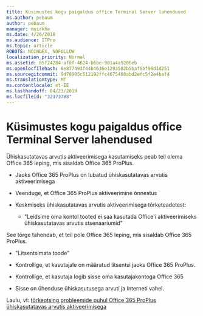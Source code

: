 ```yaml
---
title: Küsimustes kogu paigaldus office Terminal Server lahendused
ms.author: pebaum
author: pebaum
manager: mnirkhe
ms.date: 4/26/2018
ms.audience: ITPro
ms.topic: article
ROBOTS: NOINDEX, NOFOLLOW
localization_priority: Normal
ms.assetid: 85f24284-af6f-4624-b6be-901a4a9206eb
ms.openlocfilehash: 6e877493f44b4636e1293582b5baf6bf98d1d251
ms.sourcegitcommit: 9d78905c512192ffc4675468abd2efc5f2e4baf4
ms.translationtype: MT
ms.contentlocale: et-EE
ms.lasthandoff: 04/23/2019
ms.locfileid: "32373708"
---
```

# <a name="solutions-for-issues-around-installing-office-on-a-terminal-server"></a>Küsimustes kogu paigaldus office Terminal Server lahendused

Ühiskasutatavas arvutis aktiveerimisega kasutamiseks peab teil olema Office 365 leping, mis sisaldab Office 365 ProPlus.
  
- Jaoks Office 365 ProPlus on lubatud ühiskasutatavas arvutis aktiveerimisega
    
- Veenduge, et Office 365 ProPlus aktiveerimine õnnestus
    
- Keskmiseks ühiskasutatavas arvutis aktiveerimisega tõrketeadetest:
    
  - "Leidsime oma kontol tooted ei saa kasutada Office'i aktiveerimiseks ühiskasutatavas arvutis stsenaariumid"
  
See tõrge tähendab, et teil pole Office 365 leping, mis sisaldab Office 365 ProPlus.
    
  - "Litsentsimata toode"
    
  - Kontrollige, et kasutajale on määratud litsentsi jaoks Office 365 ProPlus.
    
  - Kontrollige, et kasutaja logib sisse oma kasutajakontoga Office 365
    
  - Sisse on ühenduse ühiskasutusega arvuti ja Interneti vahel.
    
Laulu, vt: [tõrkeotsing probleemide puhul Office 365 ProPlus ühiskasutatavas arvutis aktiveerimisega](https://docs.microsoft.com/DeployOffice/troubleshoot-issues-with-shared-computer-activation-for-office-365-proplus)
  

